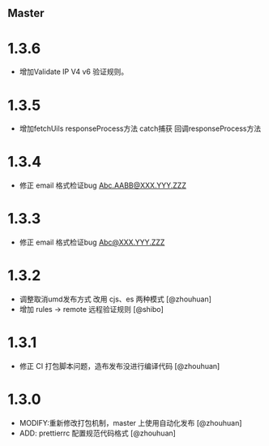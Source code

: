 <!--

// Please add your own contribution below inside the Master section, no need to
// set a version number, that happens during a deploy. Thanks!
//
// These docs are aimed at users rather than danger developers, so please limit technical
// terminology in here.

// Note: if this is your first PR, you'll need to add your URL to the footnotes
//       see the bottom of this file. The list there is sorted, try to follow that.

-->

## Master

<!-- Your comment below this -->

# 1.3.6 

-  增加Validate IP V4 v6 验证规则。

# 1.3.5 

-  增加fetchUils responseProcess方法 catch捕获 回调responseProcess方法

# 1.3.4

- 修正 email 格式检证bug Abc.AABB@XXX.YYY.ZZZ 

# 1.3.3

- 修正 email 格式检证bug Abc@XXX.YYY.ZZZ 

# 1.3.2

- 调整取消umd发布方式 改用 cjs、es 两种模式 [@zhouhuan]
- 增加 rules -> remote 远程验证规则 [@shibo]

# 1.3.1

- 修正 CI 打包脚本问题，造布发布没进行编译代码 [@zhouhuan]

# 1.3.0

- MODIFY:重新修改打包机制，master 上使用自动化发布 [@zhouhuan]
- ADD: prettierrc 配置规范代码格式 [@zhouhuan]
